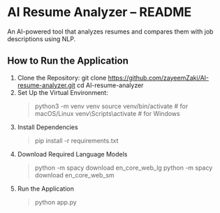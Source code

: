 # AI Resume Analyzer – README
An AI-powered tool that analyzes resumes and compares them with job descriptions using NLP.

## How to Run the Application

1. Clone the Repository: git clone https://github.com/zayeemZaki/AI-resume-analyzer.git cd AI-resume-analyzer
2. Set Up the Virtual Environment:
   >python3 -m venv venv source venv/bin/activate # for macOS/Linux
   >venv\Scripts\activate # for Windows
3. Install Dependencies
   >pip install -r requirements.txt
4. Download Required Language Models
   >python -m spacy download en_core_web_lg
   >python -m spacy download en_core_web_sm
5. Run the Application
   >python app.py




